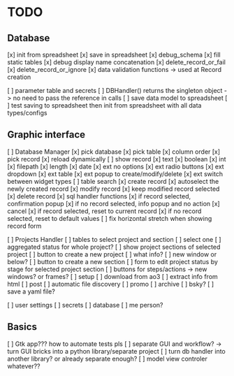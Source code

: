 # TODO

## Database

[x] init from spreadsheet
[x] save in spreadsheet
[x] debug_schema
[x] fill static tables
[x] debug display name concatenation
[x] delete_record_or_fail
[x] delete_record_or_ignore
[x] data validation functions -> used at Record creation

[ ] parameter table and secrets
[ ] DBHandler() returns the singleton object -> no need to pass the reference in calls
[ ] save data model to spreadsheet
[ ] test saving to spreadsheet then init from spreadsheet with all data types/configs


## Graphic interface

[ ] Database Manager
    [x] pick database
    [x] pick table
        [x] column order
    [x] pick record
    [x] reload dynamically
    [ ] show record
        [x] text
        [x] boolean
        [x] int
        [x] filepath
        [x] length
        [x] date
        [x] ext no options
        [x] ext radio buttons
        [x] ext dropdown
        [x] ext table
        [x] ext popup to create/modify/delete
        [x] ext switch between widget types
    [ ] table search
    [x] create record
        [x] autoselect the newly created record
    [x] modify record
        [x] keep modified record selected
    [x] delete record
        [x] sql handler functions
        [x] if record selected, confirmation popup
        [x] if no record selected, info popup and no action
    [x] cancel
        [x] if record selected, reset to current record
        [x] if no record selected, reset to default values
    [ ] fix horizontal stretch when showing record form

[ ] Projects Handler
    [ ] tables to select project and section
        [ ] select one
        [ ] aggregated status for whole project?
        [ ] show project sections of selected project
    [ ] button to create a new project
        [ ] what info?
        [ ] new window or below?
    [ ] button to create a new section
    [ ] form to edit project status by stage for selected project section
    [ ] buttons for steps/actions -> new windows? or frames?
        [ ] setup
            [ ] download from ao3
            [ ] extract info from html
        [ ] post
            [ ] automatic file discovery
        [ ] promo
        [ ] archive
            [ ] bsky?
            [ ] save a yaml file?

[ ] user settings
    [ ] secrets
    [ ] database
    [ ] me person?

## Basics

[ ] Gtk app??? how to automate tests pls
[ ] separate GUI and workflow? -> turn GUI bricks into a python library/separate project
[ ] turn db handler into another library? or already separate enough?
[ ] model view controler whatever??
